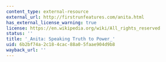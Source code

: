 ```yaml
---
content_type: external-resource
external_url: http://firstrunfeatures.com/anita.html
has_external_license_warning: true
license: https://en.wikipedia.org/wiki/All_rights_reserved
status: ''
title: '_Anita: Speaking Truth to Power_'
uid: 6b2bf74a-2c18-4cac-88a0-5faae904d9b8
wayback_url: ''
---
```

